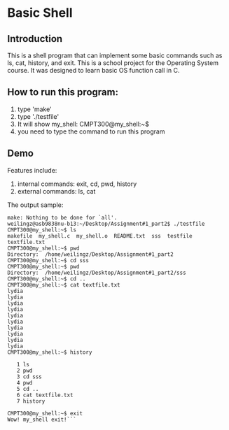 # Basic Shell
## Introduction
This is a shell program that can implement some basic commands such as ls, cat, history, and exit. This is a school project for the Operating System course. It was designed to learn basic OS function call in C.

## How to run this program:
1. type 'make'
2. type './testfile'
3. It will show my_shell: CMPT300@my_shell:~$
4. you need to type the command to run this program

## Demo
Features include:
1. internal commands: exit, cd, pwd, history
2. external commands: ls, cat

The output sample:

```weilingz@asb9838nu-b13:~/Desktop/Assignment#1_part2$ make
make: Nothing to be done for `all'.
weilingz@asb9838nu-b13:~/Desktop/Assignment#1_part2$ ./testfile
CMPT300@my_shell:~$ ls
makefile  my_shell.c  my_shell.o  README.txt  sss  testfile  textfile.txt
CMPT300@my_shell:~$ pwd
Directory:  /home/weilingz/Desktop/Assignment#1_part2
CMPT300@my_shell:~$ cd sss
CMPT300@my_shell:~$ pwd
Directory:  /home/weilingz/Desktop/Assignment#1_part2/sss
CMPT300@my_shell:~$ cd ..
CMPT300@my_shell:~$ cat textfile.txt
lydia
lydia
lydia
lydia
lydia
lydia
lydia
lydia
lydia
lydia
CMPT300@my_shell:~$ history

   1 ls
   2 pwd
   3 cd sss
   4 pwd
   5 cd ..
   6 cat textfile.txt
   7 history

CMPT300@my_shell:~$ exit
Wow! my_shell exit!```
